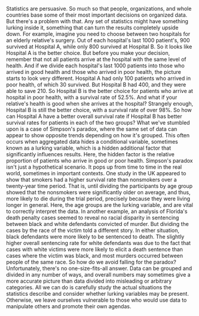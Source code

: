 
Statistics are persuasive.
So much so that people, organizations,
and whole countries
base some of their most important 
decisions on organized data.
But there&#39;s a problem with that.
Any set of statistics might have something
lurking inside it,
something that can turn the results
completely upside down.
For example, imagine you need to choose
between two hospitals
for an elderly relative&#39;s surgery.
Out of each hospital&#39;s 
last 1000 patient&#39;s,
900 survived at Hospital A,
while only 800 survived at Hospital B.
So it looks like Hospital A 
is the better choice.
But before you make your decision,
remember that not all patients
arrive at the hospital
with the same level of health.
And if we divide each hospital&#39;s
last 1000 patients
into those who arrived in good health
and those who arrived in poor health,
the picture starts to look very different.
Hospital A had only 100 patients
who arrived in poor health,
of which 30 survived.
But Hospital B had 400,
and they were able to save 210.
So Hospital B is the better choice
for patients who arrive 
at hospital in poor health,
with a survival rate of 52.5%.
And what if your relative&#39;s health
is good when she arrives at the hospital?
Strangely enough, Hospital B is still
the better choice,
with a survival rate of over 98%.
So how can Hospital A have a better
overall survival rate
if Hospital B has better survival rates
for patients in each of the two groups?
What we&#39;ve stumbled upon is a case
of Simpson&#39;s paradox,
where the same set of data can appear
to show opposite trends
depending on how it&#39;s grouped.
This often occurs when aggregated data
hides a conditional variable,
sometimes known as a lurking variable,
which is a hidden additional factor
that significantly influences results.
Here, the hidden factor is the relative
proportion of patients
who arrive in good or poor health.
Simpson&#39;s paradox isn&#39;t just
a hypothetical scenario.
It pops up from time 
to time in the real world,
sometimes in important contexts.
One study in the UK appeared to show
that smokers had a higher survival rate
than nonsmokers
over a twenty-year time period.
That is, until dividing the participants
by age group
showed that the nonsmokers 
were significantly older on average,
and thus, more likely
to die during the trial period,
precisely because they were living longer
in general.
Here, the age groups 
are the lurking variable,
and are vital to correctly 
interpret the data.
In another example,
an analysis of Florida&#39;s 
death penalty cases
seemed to reveal 
no racial disparity in sentencing
between black and white defendants
convicted of murder.
But dividing the cases by the race
of the victim told a different story.
In either situation,
black defendants were more likely
to be sentenced to death.
The slightly higher overall sentencing 
rate for white defendants
was due to the fact 
that cases with white victims
were more likely 
to elicit a death sentence
than cases where the victim was black,
and most murders occurred between
people of the same race.
So how do we avoid 
falling for the paradox?
Unfortunately, 
there&#39;s no one-size-fits-all answer.
Data can be grouped and divided
in any number of ways,
and overall numbers may sometimes
give a more accurate picture
than data divided into misleading
or arbitrary categories.
All we can do is carefully study the
actual situations the statistics describe
and consider whether lurking variables
may be present.
Otherwise, we leave ourselves
vulnerable to those who would use data
to manipulate others
and promote their own agendas.
